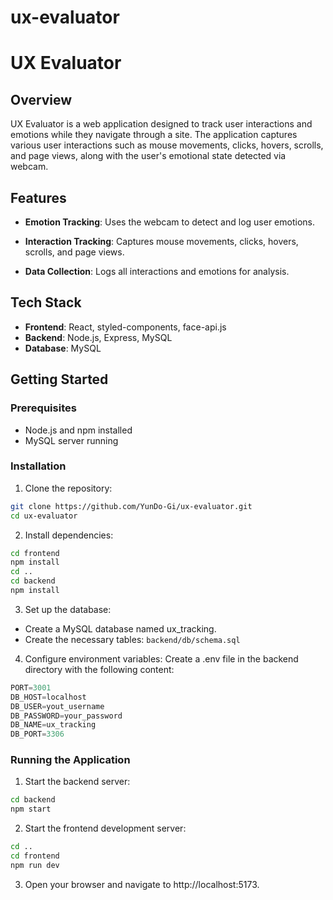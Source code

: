 # ux-evaluator
 
# UX Evaluator

## Overview

UX Evaluator is a web application designed to track user interactions and emotions while they navigate through a site. The application captures various user interactions such as mouse movements, clicks, hovers, scrolls, and page views, along with the user's emotional state detected via webcam.

## Features

- **Emotion Tracking**: Uses the webcam to detect and log user emotions.
- **Interaction Tracking**: Captures mouse movements, clicks, hovers, scrolls, and page views.

- **Data Collection**: Logs all interactions and emotions for analysis.

## Tech Stack

- **Frontend**: React, styled-components, face-api.js
- **Backend**: Node.js, Express, MySQL
- **Database**: MySQL

## Getting Started

### Prerequisites

- Node.js and npm installed
- MySQL server running

### Installation

1. Clone the repository:
```sh
git clone https://github.com/YunDo-Gi/ux-evaluator.git
cd ux-evaluator
```
2. Install dependencies:
```sh
cd frontend
npm install
cd ..
cd backend
npm install
```
3. Set up the database:
- Create a MySQL database named ux_tracking.
- Create the necessary tables: ```backend/db/schema.sql```
4. Configure environment variables:
Create a .env file in the backend directory with the following content:
```js
PORT=3001
DB_HOST=localhost
DB_USER=yout_username
DB_PASSWORD=your_password
DB_NAME=ux_tracking
DB_PORT=3306
```

### Running the Application
1. Start the backend server:
```sh
cd backend
npm start
```
2. Start the frontend development server:
```sh
cd ..
cd frontend
npm run dev
```
3. Open your browser and navigate to http://localhost:5173.